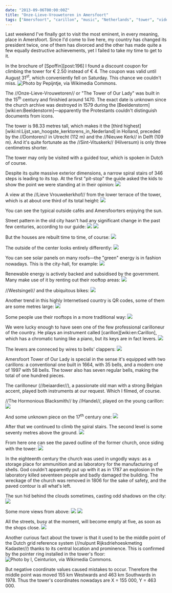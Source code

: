 ```yaml
---
date: "2013-09-06T00:00:00Z"
title: "Onze-Lieve-Vrouwetoren in Amersfoort"
tags: ["Amersfoort", "carillon", "music", "Netherlands", "tower", "video"]
---
```


Last weekend I've finally got to visit the most eminent, in every meaning, place in Amersfoort. Since I'd come to live here, my country has changed its president twice, one of them has divorced and the other has made quite a few equally destructive achievements, yet I failed to take my time to get to it.

In the brochure of [Spoffin][post:196] I found a discount coupon for climbing the tower for € 2.50 instead of € 4. The coupon was valid until August 31<sup>st</sup>, which conveniently fell on Saturday. This chance we couldn't miss.
![](img:4.bp.blogspot.com/-P6mbkylRitg/UimiqwmGXOI/AAAAAAAAaYU/F37sC5luqAs/s1600/Onze_Lieve_Vrouwetoren.picasaweb.jpg:a "Photo by Pepijntje, via Wikimedia Commons.")

<!--more-->

The //Onze-Lieve-Vrouwetoren// or "The Tower of Our Lady" was built in the 15<sup>th</sup> century and finishied around 1470. The exact date is unknown since the church archive was destroyed in 1579 during the [Beeldenstorm][wiki:en:Beeldenstorm]—apparently the Protestants couldn't distinguish documents from icons.

The tower is 98.33 metres tall, which makes it the [third highest][wiki:nl:Lijst_van_hoogste_kerktorens_in_Nederland] in Holland, preceded by the //Domtoren// in Utrecht (112 m) and the //Nieuwe Kerk// in Delft (109 m). And it's quite fortunate as the //Sint-Vituskerk// (Hilversum) is only three centimetres shorter.

The tower may only be visited with a guided tour, which is spoken in Dutch of course.

Despite its quite massive exterior dimensions, a narrow spiral stairs of 346 steps is leading to its top. At the first "pit-stop" the guide asked the kids to show the point we were standing at in their opinion:
![](img:4.bp.blogspot.com/-GFZwbLh3rzo/Uid9vxq5T0I/AAAAAAAAaT4/gUzQymoVgh0/s1600/dsc01080.picasaweb.jpg:a)

A view at the //Lieve Vrouwekerkhof// from the lower terrace of the tower, which is at about one third of its total height:
![](img:1.bp.blogspot.com/-xZ5LnT7prgk/Uid93_g3itI/AAAAAAAAaUg/By6_yPdnAWE/s1600/dsc01087.picasaweb.jpg:a)

You can see the typical outside cafés and Amersfoorters enjoying the sun.

Street pattern in the old city hasn't had any significant change in the past few centuries, according to our guide:
![](img:2.bp.blogspot.com/-bShQF-jUsj8/Uid95GZthCI/AAAAAAAAaUo/CD6gss91pDU/s1600/dsc01089.picasaweb.jpg:a)
![](img:1.bp.blogspot.com/-msmmZW6G-wY/Uid92dqu4LI/AAAAAAAAaUY/oLJTdcDEbZ0/s1600/dsc01085.picasaweb.jpg:a)

But the houses are rebuilt time to time, of course:
![](img:1.bp.blogspot.com/-hA54Jyb4iSg/Uid96R9by_I/AAAAAAAAaUw/kJI40oi9iRU/s1600/dsc01091.picasaweb.jpg:a)

The outside of the center looks entirely differently:
![](img:2.bp.blogspot.com/-qRgkMBu00UU/Uid99ChRlUI/AAAAAAAAaVA/1ThlaTFu1JQ/s1600/dsc01093.picasaweb.jpg:a)

You can see solar panels on many roofs—the "green" energy is in fashion nowadays. This is the city-hall, for example:
![](img:4.bp.blogspot.com/--E4Oprg2jzA/Uid-Ql6R1wI/AAAAAAAAaWw/6yP3YIvsYFI/s1600/dsc01117.picasaweb.jpg:a)

Renewable energy is actively backed and subsidised by the government. Many make use of it by renting out their rooftop areas:
![](img:3.bp.blogspot.com/-fUR8SrGImh0/Uid9_xTnZRI/AAAAAAAAaVQ/AYW6GsAL1AU/s1600/dsc01095.picasaweb.jpg:a)

//Westsingel// and the ubiquitous bikes:
![](img:3.bp.blogspot.com/-dQTaQ8Lrt7Q/Uid-Cc_bbjI/AAAAAAAAaVg/xwlIVbCa9qo/s1600/dsc01097.picasaweb.jpg:a)

Another trend in this highly Internetised country is QR codes, some of them are some metres large:
![](img:4.bp.blogspot.com/-l1VPMh5y54g/Uid-BFiHOFI/AAAAAAAAaVY/QD_zD7ZhNS4/s1600/dsc01096.picasaweb.jpg:a)

Some people use their rooftops in a more traditional way:
![](img:3.bp.blogspot.com/-A8D0NOxaLa0/Uid-E-NsaUI/AAAAAAAAaVo/vIOZb3qt9oE/s1600/dsc01099.picasaweb.jpg:a)

We were lucky enough to have seen one of the few professional carilloneur of the country. He plays an instrument called [carillon][wiki:en:Carillon], which has a chromatic tuning like a piano, but its keys are in fact levers.
![](img:3.bp.blogspot.com/-HebMeKOgPcg/Uid-GMZH2QI/AAAAAAAAaVw/RqKy6QgKzas/s1600/dsc01100.picasaweb.jpg:a)

The levers are conneced by wires to bells' clappers:
![](img:1.bp.blogspot.com/-bl1cYdZaP3g/Uid-HZF7mgI/AAAAAAAAaV4/k6zwJjjyoJs/s1600/dsc01101.picasaweb.jpg:a)

Amersfoort Tower of Our Lady is special in the sense it's equipped with two carillons: a conventional one built in 1664, with 35 bells, and a modern one of 1997 with 58 bells. The tower also has seven regular bells, making the total of one hundred pieces.

The carilloneur (//beiaardier//), a passionate old man with a strong Belgian accent, played both instruments at our request. Which I filmed, of course.

//The Hormonious Blacksmith// by //Handel//, played on the young carillon:
![](youtube:oj1kuBuQMlA)

And some unknown piece on the 17<sup>th</sup> century one:
![](youtube:5dUrz5Srlnc)

After that we continued to climb the spiral stairs. The second level is some seventy metres above the ground.
![](img:4.bp.blogspot.com/-2T4vDENqKI0/Uid-KNhVUpI/AAAAAAAAaWI/EVMEu1KwDDg/s1600/dsc01109.picasaweb.jpg:a)

From here one can see the paved outline of the former church, once siding with the tower:
![](img:4.bp.blogspot.com/-JdqPK5Pn9Ro/Uid-LX2NxfI/AAAAAAAAaWQ/dd51OXV_xak/s1600/dsc01110.picasaweb.jpg:a)

In the eighteenth century the church was used in ungodly ways: as a storage place for ammunition and as laboratory for the manufacturing of shells. God couldn't apparently put up with it as in 1787 an explosion in the laboratory killed seventeen people and badly damaged the building. The wreckage of the church was removed in 1806 for the sake of safety, and the paved contour is all what's left.

The sun hid behind the clouds sometimes, casting odd shadows on the city:
![](img:3.bp.blogspot.com/-f7fZTB1nDDM/Uid-MpGd86I/AAAAAAAAaWY/Jxh6JHcQet0/s1600/dsc01113.picasaweb.jpg:a)

Some more views from above:
![](img:4.bp.blogspot.com/-s5amcNTL550/Uid-Up7rg8I/AAAAAAAAaXI/zk8o9O7xrho/s1600/dsc01124.picasaweb.jpg:a)
![](img:2.bp.blogspot.com/-709btHUiTsI/Uid-XXf5uAI/AAAAAAAAaXY/Qz0BsZCrkD4/s1600/dsc01126.picasaweb.jpg:a)

All the streets, busy at the moment, will become empty at five, as soon as the shops close.
![](img:4.bp.blogspot.com/-uy_eBco6BiE/Uid-V0eYQrI/AAAAAAAAaXQ/2iFE9_p2EXA/s1600/dsc01125.picasaweb.jpg:a)

Another curious fact about the tower is that it used to be the middle point of the Dutch grid reference system (//nulpunt Rijksdriehoeskmeting Kadaster//) thanks to its central location and prominence. This is confirmed by the pointer ring installed in the tower's floor:
![](img:1.bp.blogspot.com/-IRu0peFgnf8/UinWz-KPFKI/AAAAAAAAaY0/NG6BqnWtvLo/s1600/RijksdriehoeksmetingNulpunt.picasaweb.jpg:a "Photo by I, Ceinturion, via Wikimedia Commons.")

But negative coordinate values caused mistakes to occur. Therefore the middle point was moved 155 km Westwards and 463 km Southwards in 1978. Thus the tower's coordinates nowadays are X = 155 000, Y = 463 000.
